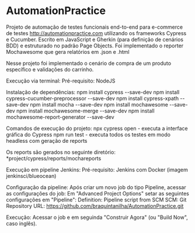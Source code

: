 # AutomationPractice

Projeto de automação de testes funcionais end-to-end para e-commerce de testes http://automationpractice.com utilizando os frameworks Cypress e Cucumber. Escrito em JavaScript e Gherkin (para definição de cenários BDD) e estruturado no padrão Page Objects. Foi implementado o reporter Mochawesome que gera relatórios em .json e .html

Nesse projeto foi implementado o cenário de compra de um produto específico e validações do carrinho.

Execução via terminal:
  Pré-requisito:
    NodeJS

  Instalação de dependências:
    npm install cypress --save-dev
    npm install cypress-cucumber-preprocessor --save-dev
    npm install cypress-xpath --save-dev
    npm install mocha --save-dev
    npm install mochawesome --save-dev
    npm install mochawesome-merge --save-dev
    npm install mochawesome-report-generator --save-dev

  Comandos de execução do projeto:
    npx cypress open - executa a interface gráfica do Cypress
    npm run test - executa todos os testes em modo headless com geração de reports

  Os reports são gerados no seguinte diretório:
   *project/cypress/reports/mochareports




Execução em pipeline Jenkins:
  Pré-requisito:
    Jenkins com Docker (imagem jenkinsci/blueocean)
    
  Configuração da pipeline:
    Após criar um novo job do tipo Pipeline, acessar as configurações do job:
      Em "Advanced Project Options" setar as seguintes configurações em "Pipeline":
        Definition: Pipeline script from SCM
        SCM: Git
        Repository URL: https://github.com/braquintanilha/AutomationPractice.git
       
  Execução:
    Acessar o job e em seguinda "Construir Agora" (ou "Build Now", caso inglês).
